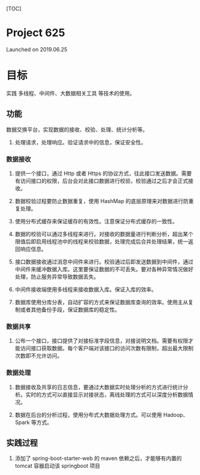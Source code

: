[TOC]

# Project 625

Launched on 2019.06.25

# 目标

实践 多线程、中间件、大数据相关工具 等技术的使用。

## 功能

数据交换平台，实现数据的接收、校验、处理、统计分析等。

1. 处理请求，处理响应。验证请求中的信息，保证安全性。

### 数据接收

1. 提供一个接口，通过 Http 或者 Https 的协议方式，往此接口发送数据。需要有访问接口的权限，后台会对此接口数据进行校验，校验通过之后才会正式接收。

2. 数据校验过程要防止数据重复，使用 HashMap 的底层原理来对数据进行防重复处理。

3. 使用分布式缓存来保证缓存的有效性。注意保证分布式缓存的一致性。

4. 数据的校验可以通过多线程来进行。对接收的数据量进行判断分析，超出某个限值后即启用线程池中的线程来校验数据，处理完成后合并处理结果，统一返回响应信息。

5. 接口数据接收通过消息中间件来进行。校验通过后即发送数据到中间件，通过中间件来缓冲数据入库。这里要保证数据的不可丢失。要对各种异常情况做好处理，防止服务异常导致数据丢失。

6. 中间件接收端使用多线程来接收数据入库。保证入库的效率。

7. 数据库使用分库分表，自动扩容的方式来保证数据库查询的效率。使用主从复制或者其他备份手段，保证数据库的稳定性。

### 数据共享

1. 公布一个接口，接口提供了对接标准字段信息，对接说明文档。需要有权限才能访问接口获取数据。每个客户端对该接口的访问次数有限制，超出最大限制次数即不允许访问。

### 数据处理

1. 数据接收及共享的日志信息，要通过大数据实时处理分析的方式进行统计分析。实时的方式可以直接显示对接状态，离线处理的方式可以深度分析数据情况。

2. 数据在后台的分析过程，使用分布式大数据处理方式。可以使用 Hadoop、Spark 等方式。



## 实践过程

1. 添加了 spring-boot-starter-web 的 maven 依赖之后，才能够有内置的 tomcat 容器启动该 springboot 项目



